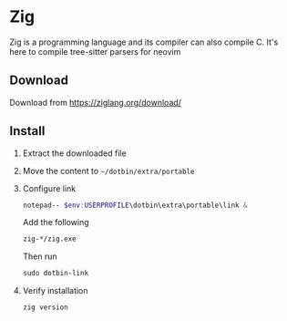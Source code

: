 # Zig
Zig is a programming language and its compiler can also compile C.
It's here to compile tree-sitter parsers for neovim

## Download
Download from https://ziglang.org/download/

## Install
1. Extract the downloaded file
2. Move the content to `~/dotbin/extra/portable`
3. Configure link
    ```powershell
    notepad-- $env:USERPROFILE\dotbin\extra\portable\link &
    ```
    Add the following

    ```txt
    zig-*/zig.exe
    ```
    Then run
    
    ```powershell
    sudo dotbin-link
    ```
4. Verify installation
    ```powershell
    zig version
    ```
